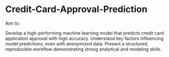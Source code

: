 # Credit-Card-Approval-Prediction

Aim to:

Develop a high-performing machine learning model that predicts credit card application approval with high accuracy.
Understand key factors influencing model predictions, even with anonymized data.
Present a structured, reproducible workflow demonstrating strong analytical and modeling skills.
